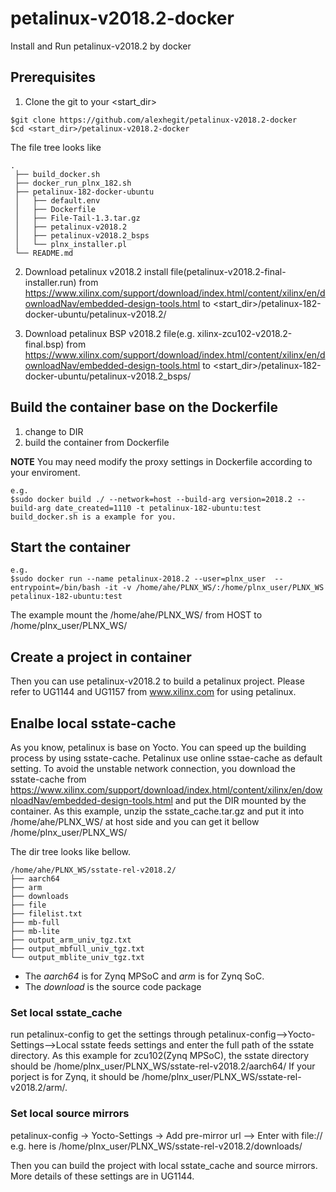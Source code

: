 # petalinux-v2018.2-docker
Install and Run petalinux-v2018.2 by docker


## Prerequisites
1. Clone the git to your <start_dir>
  ```
  $git clone https://github.com/alexhegit/petalinux-v2018.2-docker
  $cd <start_dir>/petalinux-v2018.2-docker
  ```
  
  The file tree looks like 
 ```
 .
  ├── build_docker.sh
  ├── docker_run_plnx_182.sh
  ├── petalinux-182-docker-ubuntu
  │   ├── default.env
  │   ├── Dockerfile
  │   ├── File-Tail-1.3.tar.gz
  │   ├── petalinux-v2018.2
  │   ├── petalinux-v2018.2_bsps
  │   └── plnx_installer.pl
  └── README.md
```


2. Download petalinux v2018.2 install file(petalinux-v2018.2-final-installer.run) from https://www.xilinx.com/support/download/index.html/content/xilinx/en/downloadNav/embedded-design-tools.html to <start_dir>/petalinux-182-docker-ubuntu/petalinux-v2018.2/

3. Download petalinux BSP v2018.2 file(e.g. xilinx-zcu102-v2018.2-final.bsp) from https://www.xilinx.com/support/download/index.html/content/xilinx/en/downloadNav/embedded-design-tools.html to <start_dir>/petalinux-182-docker-ubuntu/petalinux-v2018.2_bsps/

## Build the container base on the Dockerfile
1. change to DIR 
2. build the container from Dockerfile

**NOTE**
You may need modify the proxy settings in Dockerfile according to your enviroment.

```
e.g.
$sudo docker build ./ --network=host --build-arg version=2018.2 --build-arg date_created=1110 -t petalinux-182-ubuntu:test
build_docker.sh is a example for you.
```
## Start the container
```
e.g.
$sudo docker run --name petalinux-2018.2 --user=plnx_user  --entrypoint=/bin/bash -it -v /home/ahe/PLNX_WS/:/home/plnx_user/PLNX_WS petalinux-182-ubuntu:test
```
The example mount the /home/ahe/PLNX_WS/ from HOST to /home/plnx_user/PLNX_WS/

## Create a project in container
Then you can use petalinux-v2018.2 to build a petalinux project. 
Please refer to UG1144 and UG1157 from www.xilinx.com for using petalinux.

## Enalbe local sstate-cache
As you know, petalinux is base on Yocto. You can speed up the building process by using sstate-cache. Petalinux use online sstae-cache as default setting. To avoid the unstable network connection, you download the sstate-cache from  https://www.xilinx.com/support/download/index.html/content/xilinx/en/downloadNav/embedded-design-tools.html and put the DIR mounted by the container. As this example, unzip the sstate_cache.tar.gz and put it into /home/ahe/PLNX_WS/ at host side and you can get it bellow /home/plnx_user/PLNX_WS/

The dir tree looks like bellow.
```
/home/ahe/PLNX_WS/sstate-rel-v2018.2/
├── aarch64
├── arm
├── downloads
├── file
├── filelist.txt
├── mb-full
├── mb-lite
├── output_arm_univ_tgz.txt
├── output_mbfull_univ_tgz.txt
└── output_mblite_univ_tgz.txt
```
- The *aarch64* is for Zynq MPSoC and *arm* is for Zynq SoC. 
- The *download* is the source code package

### Set local sstate_cache
run petalinux-config to get the settings through petalinux-config-->Yocto-Settings-->Local sstate feeds
settings and enter the full path of the sstate directory. 
As this example for zcu102(Zynq MPSoC), the sstate directory should be /home/plnx_user/PLNX_WS/sstate-rel-v2018.2/aarch64/
If your porject is for Zynq, it should be /home/plnx_user/PLNX_WS/sstate-rel-v2018.2/arm/.

### Set local source mirrors
petalinux-config -> Yocto-Settings -> Add pre-mirror url -->
Enter with file://<path of source>   
e.g. here is /home/plnx_user/PLNX_WS/sstate-rel-v2018.2/downloads/
  
Then you can build the project with local sstate_cache and source mirrors. More details of these settings are in UG1144.
